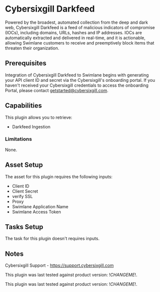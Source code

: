 # Cybersixgill Darkfeed

Powered by the broadest, automated collection from the deep and dark web, Cybersixgill Darkfeed is a feed of malicious indicators of compromise (IOCs), including domains, URLs, hashes and IP addresses. IOCs are automatically extracted and delivered in real-time, and it is actionable, allowing Swimlane customers to receive and preemptively block items that threaten their organization.

## Prerequisites

Integration of Cybersixgill Darkfeed to Swimlane begins with generating your API client ID and secret via the Cybersixgill's onboarding portal. If you haven't received your Cybersixgill credentials to access the onboarding Portal, please contact getstarted@cybersixgill.com.

## Capabilities

This plugin allows you to retrieve:

* Darkfeed Ingestion

### Limitations

None.

## Asset Setup

The asset for this plugin requires the following inputs:
* Client ID
* Client Secret
* verify SSL
* Proxy
* Swimlane Application Name
* Swimlane Access Token

## Tasks Setup

The task for this plugin doesn't requires inputs.

## Notes

Cybersixgill Support - https://support.cybersixgill.com

This plugin was last tested against product version: !*CHANGEME*!.

This plugin was last tested against product version: !*CHANGEME*!.